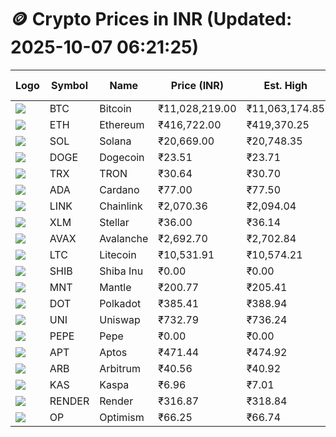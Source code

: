 # 🪙 Crypto Prices in INR (Updated: 2025-10-07 06:21:25)

| Logo | Symbol | Name       | Price (INR) | Est. High | Est. Low | Gross Profit | Fees | Net Profit | ROI % |
|------|--------|------------|-------------|-----------|----------|---------------|------|-------------|--------|
| ![](https://coin-images.coingecko.com/coins/images/1/large/bitcoin.png?1696501400) | BTC    | Bitcoin    | ₹11,028,219.00 | ₹11,063,174.85 | ₹10,993,263.15 | ₹635.95 | ₹200.00 | ₹435.95 | 0.44% |
| ![](https://coin-images.coingecko.com/coins/images/279/large/ethereum.png?1696501628) | ETH    | Ethereum   | ₹416,722.00 | ₹419,370.25 | ₹414,073.75 | ₹1,279.12 | ₹200.00 | ₹1,079.12 | 1.08% |
| ![](https://coin-images.coingecko.com/coins/images/4128/large/solana.png?1718769756) | SOL    | Solana     | ₹20,669.00 | ₹20,748.35 | ₹20,589.65 | ₹770.78 | ₹200.00 | ₹570.78 | 0.57% |
| ![](https://coin-images.coingecko.com/coins/images/5/large/dogecoin.png?1696501409) | DOGE   | Dogecoin   | ₹23.51 | ₹23.71 | ₹23.31 | ₹1,737.64 | ₹200.00 | ₹1,537.64 | 1.54% |
| ![](https://coin-images.coingecko.com/coins/images/1094/large/tron-logo.png?1696502193) | TRX    | TRON       | ₹30.64 | ₹30.70 | ₹30.58 | ₹362.93 | ₹200.00 | ₹162.93 | 0.16% |
| ![](https://coin-images.coingecko.com/coins/images/975/large/cardano.png?1696502090) | ADA    | Cardano    | ₹77.00 | ₹77.50 | ₹76.50 | ₹1,317.72 | ₹200.00 | ₹1,117.72 | 1.12% |
| ![](https://coin-images.coingecko.com/coins/images/877/large/chainlink-new-logo.png?1696502009) | LINK   | Chainlink  | ₹2,070.36 | ₹2,094.04 | ₹2,046.68 | ₹2,314.34 | ₹200.00 | ₹2,114.34 | 2.11% |
| ![](https://coin-images.coingecko.com/coins/images/100/large/fmpFRHHQ_400x400.jpg?1735231350) | XLM    | Stellar    | ₹36.00 | ₹36.14 | ₹35.86 | ₹778.01 | ₹200.00 | ₹578.01 | 0.58% |
| ![](https://coin-images.coingecko.com/coins/images/12559/large/Avalanche_Circle_RedWhite_Trans.png?1696512369) | AVAX   | Avalanche  | ₹2,692.70 | ₹2,702.84 | ₹2,682.56 | ₹756.11 | ₹200.00 | ₹556.11 | 0.56% |
| ![](https://coin-images.coingecko.com/coins/images/2/large/litecoin.png?1696501400) | LTC    | Litecoin   | ₹10,531.91 | ₹10,574.21 | ₹10,489.61 | ₹806.45 | ₹200.00 | ₹606.45 | 0.61% |
| ![](https://coin-images.coingecko.com/coins/images/11939/large/shiba.png?1696511800) | SHIB   | Shiba Inu  | ₹0.00 | ₹0.00 | ₹0.00 | ₹1,126.42 | ₹200.00 | ₹926.42 | 0.93% |
| ![](https://coin-images.coingecko.com/coins/images/30980/large/Mantle-Logo-mark.png?1739213200) | MNT    | Mantle     | ₹200.77 | ₹205.41 | ₹196.13 | ₹4,731.03 | ₹200.00 | ₹4,531.03 | 4.53% |
| ![](https://coin-images.coingecko.com/coins/images/12171/large/polkadot.png?1696512008) | DOT    | Polkadot   | ₹385.41 | ₹388.94 | ₹381.88 | ₹1,849.28 | ₹200.00 | ₹1,649.28 | 1.65% |
| ![](https://coin-images.coingecko.com/coins/images/12504/large/uniswap-logo.png?1720676669) | UNI    | Uniswap    | ₹732.79 | ₹736.24 | ₹729.34 | ₹946.06 | ₹200.00 | ₹746.06 | 0.75% |
| ![](https://coin-images.coingecko.com/coins/images/29850/large/pepe-token.jpeg?1696528776) | PEPE   | Pepe       | ₹0.00 | ₹0.00 | ₹0.00 | ₹1,576.58 | ₹200.00 | ₹1,376.58 | 1.38% |
| ![](https://coin-images.coingecko.com/coins/images/26455/large/aptos_round.png?1696525528) | APT    | Aptos      | ₹471.44 | ₹474.92 | ₹467.96 | ₹1,489.24 | ₹200.00 | ₹1,289.24 | 1.29% |
| ![](https://coin-images.coingecko.com/coins/images/16547/large/arb.jpg?1721358242) | ARB    | Arbitrum   | ₹40.56 | ₹40.92 | ₹40.20 | ₹1,768.46 | ₹200.00 | ₹1,568.46 | 1.57% |
| ![](https://coin-images.coingecko.com/coins/images/25751/large/kaspa-icon-exchanges.png?1696524837) | KAS    | Kaspa      | ₹6.96 | ₹7.01 | ₹6.91 | ₹1,432.60 | ₹200.00 | ₹1,232.60 | 1.23% |
| ![](https://coin-images.coingecko.com/coins/images/11636/large/rndr.png?1696511529) | RENDER | Render     | ₹316.87 | ₹318.84 | ₹314.90 | ₹1,249.91 | ₹200.00 | ₹1,049.91 | 1.05% |
| ![](https://coin-images.coingecko.com/coins/images/25244/large/Optimism.png?1696524385) | OP     | Optimism   | ₹66.25 | ₹66.74 | ₹65.76 | ₹1,491.80 | ₹200.00 | ₹1,291.80 | 1.29% |
